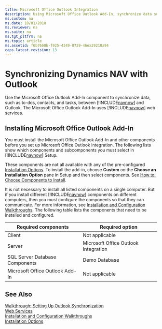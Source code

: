 ```yaml
---
title: Microsoft Office Outlook Integration
description: Using Microsoft Office Outlook Add-In, synchronize data such as to-dos, contacts, and tasks between Microsoft Dynamics NAV and Outlook.
ms.custom: na
ms.date: 10/01/2018
ms.reviewer: na
ms.suite: na
ms.tgt_pltfrm: na
ms.topic: article
ms.assetid: f6b7668b-f925-4349-8729-46ea29210a94
caps.latest.revision: 13
---
```

# Synchronizing Dynamics NAV with Outlook
Use the Microsoft Office Outlook Add-In component to synchronize data, such as to-dos, contacts, and tasks, between [!INCLUDE[navnow](includes/navnow_md.md)] and Outlook. The Microsoft Office Outlook Add-In uses [!INCLUDE[navnow](includes/navnow_md.md)] web services.  
  
## Installing Microsoft Office Outlook Add-In  
 You must install the Microsoft Office Outlook Add-In and other components before you set up Microsoft Office Outlook Integration. The following lists show which components and subcomponents you must select in [!INCLUDE[navnow](includes/navnow_md.md)] Setup.  
  
 These components are not all available with any of the pre-configured [Installation Options](Installation-Options.md). To install the add-in, choose **Custom**  on the **Choose an Installation Option** pane in Setup and then select components. See [How to: Choose Components to Install](How-to--Choose-Components-to-Install.md).  
  
 It is not necessary to install all listed components on a single computer. But if you install different [!INCLUDE[navnow](includes/navnow_md.md)] components on different computers, then you must configure the components so that they can communicate. For more information, see [Installation and Configuration Walkthroughs](Installation-and-Configuration-Walkthroughs.md). The following table lists the components that need to be installed and configured.  
  
|Required components|Required option|  
|-------------------------|---------------------|  
|Client|Not applicable|  
|Server|Microsoft Office Outlook Integration|  
|SQL Server Database Components|Demo Database|  
|Microsoft Office Outlook Add-In|Not applicable|  
  
## See Also  
 [Walkthrough: Setting Up Outlook Synchronization](Walkthrough--Setting-Up-Outlook-Synchronization.md)   
 [Web Services](Web-Services.md)   
 [Installation and Configuration Walkthroughs](Installation-and-Configuration-Walkthroughs.md)   
 [Installation Options](Installation-Options.md)
